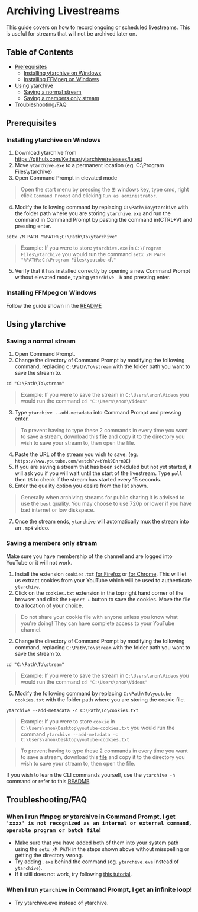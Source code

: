 # Archiving Livestreams
This guide covers on how to record ongoing or scheduled livestreams. This is useful for streams that will not be archived later on.

## Table of Contents
- [Prerequisites](#prerequisites)
   - [Installing ytarchive on Windows](#installing-ytarchive-on-windows)
   - [Installing FFMpeg on Windows](#installing-ffmpeg-on-windows)
- [Using ytarchive](#using-ytarchive)
   - [Saving a normal stream](#saving-a-normal-stream)
   - [Saving a members only stream](#saving-a-members-only-stream)
- [Troubleshooting/FAQ](#troubleshootingfaq)

## Prerequisites
### Installing ytarchive on Windows
1. Download ytarchive from https://github.com/Kethsar/ytarchive/releases/latest
2. Move `ytarchive.exe` to a permanent location (eg. C:\Program Files\ytarchive)
3. Open Command Prompt in elevated mode
> Open the start menu by pressing the ⊞ windows key, type cmd, right click `Command Prompt` and clicking `Run as administrator`.
4. Modify the following command by replacing `C:\Path\To\ytarchive` with the folder path where you are storing `ytarchive.exe` and run the command in Command Prompt by pasting the command in(CTRL+V) and pressing enter.
```
setx /M PATH "%PATH%;C:\Path\To\ytarchive"
```
>Example: If you were to store `ytarchive.exe` in `C:\Program Files\ytarchive` you would run the command `setx /M PATH "%PATH%;C:\Program Files\youtube-dl"`
5. Verify that it has installed correctly by opening a new Command Prompt without elevated mode, typing `ytarchive -h` and pressing enter.

### Installing FFMpeg on Windows
Follow the guide shown in the [README](README.md#installing-youtube-dl-and-ffmpeg-using-chocolatey)

## Using ytarchive
### Saving a normal stream
1. Open Command Prompt.
2. Change the directory of Command Prompt by modifying the following command, replacing `C:\Path\To\stream` with the folder path you want to save the stream to.
```
cd "C:\Path\To\stream"
```
>Example: If you were to save the stream in `C:\Users\anon\Videos` you would run the command `cd "C:\Users\anon\Videos"`
3. Type `ytarchive --add-metadata` into Command Prompt and pressing enter.
>To prevent having to type these 2 commands in every time you want to save a stream, download this [file](scripts/ytarchive.ps1) and copy it to the directory you wish to save your stream to, then open the file.
4. Paste the URL of the stream you wish to save. (eg. `https://www.youtube.com/watch?v=tYnk9EnrnOE`)
5. If you are saving a stream that has been scheduled but not yet started, it will ask you if you will wait until the start of the livestream. Type `poll` then `15` to check if the stream has started every 15 seconds.
6. Enter the quality option you desire from the list shown.
> Generally when archiving streams for public sharing it is advised to use the `best` quality. You may choose to use 720p or lower if you have bad internet or low diskspace.
7. Once the stream ends, `ytarchive` will automatically mux the stream into an `.mp4` video.

### Saving a members only stream
Make sure you have membership of the channel and are logged into YouTube or it will not work.
1. Install the extension `cookies.txt` [for Firefox](https://addons.mozilla.org/en-US/firefox/addon/cookies-txt/) or [for Chrome](https://chrome.google.com/webstore/detail/get-cookiestxt/bgaddhkoddajcdgocldbbfleckgcbcid). This will let us extract cookies from your YouTube which will be used to authenticate `ytarchive`.
2. Click on the `cookies.txt` extension in the top right hand corner of the browser and click the `Export ↓` button to save the cookies. Move the file to a location of your choice.
> Do not share your cookie file with anyone unless you know what you're doing! They can have complete access to your YouTube channel.
2. Change the directory of Command Prompt by modifying the following command, replacing `C:\Path\To\stream` with the folder path you want to save the stream to.
```
cd "C:\Path\To\stream"
```
>Example: If you were to save the stream in `C:\Users\anon\Videos` you would run the command `cd "C:\Users\anon\Videos"`
5. Modify the following command by replacing `C:\Path\To\youtube-cookies.txt` with the folder path where you are storing the cookie file.
```
ytarchive --add-metadata -c C:\Path\To\cookies.txt
```
>Example: If you were to store `cookie` in `C:\Users\anon\Desktop\youtube-cookies.txt` you would run the command `ytarchive --add-metadata -c C:\Users\anon\Desktop\youtube-cookies.txt`

>To prevent having to type these 2 commands in every time you want to save a stream, download this [file](scripts/ytarchive.ps1) and copy it to the directory you wish to save your stream to, then open the file.

If you wish to learn the CLI commands yourself, use the `ytarchive -h` command or refer to this [README](https://github.com/Kethsar/ytarchive/blob/master/README.md).

## Troubleshooting/FAQ
### When I run ffmpeg or ytarchive in Command Prompt, I get `'xxxx' is not recognized as an internal or external command, operable program or batch file`!
- Make sure that you have added both of them into your system path using the `setx /M PATH` in the steps shown above without misspelling or getting the directory wrong.
- Try adding `.exe` behind the command (eg. `ytarchive.eve` instead of `ytarchive`).
- If it still does not work, try following [this tutorial](https://www.youtube.com/watch?v=gb9e3m98avk).
### When I run `ytarchive` in Command Prompt, I get an infinite loop!
- Try ytarchive.eve instead of ytarchive.
